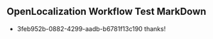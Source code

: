 ## OpenLocalization Workflow Test MarkDown
* 3feb952b-0882-4299-aadb-b6781f13c190 thanks!

<!--HONumber=Aug16_HO4-->


